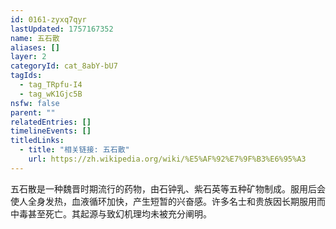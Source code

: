 ```yaml
---
id: 0161-zyxq7qyr
lastUpdated: 1757167352
name: 五石散
aliases: []
layer: 2
categoryId: cat_8abY-bU7
tagIds:
  - tag_TRpfu-I4
  - tag_wK1Gjc5B
nsfw: false
parent: ""
relatedEntries: []
timelineEvents: []
titledLinks:
  - title: "相关链接: 五石散"
    url: https://zh.wikipedia.org/wiki/%E5%AF%92%E7%9F%B3%E6%95%A3
---
```


五石散是一种魏晋时期流行的药物，由石钟乳、紫石英等五种矿物制成。服用后会使人全身发热，血液循环加快，产生短暂的兴奋感。许多名士和贵族因长期服用而中毒甚至死亡。其起源与致幻机理均未被充分阐明。